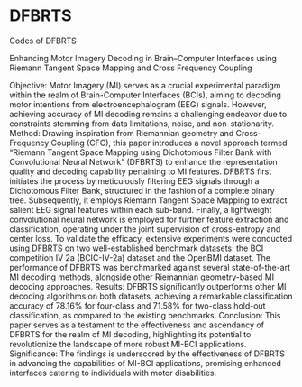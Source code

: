 # DFBRTS
Codes of DFBRTS

Enhancing Motor Imagery Decoding in Brain–Computer Interfaces using Riemann Tangent Space Mapping and Cross Frequency Coupling

Objective: Motor Imagery (MI) serves as a crucial experimental paradigm within the realm of Brain-Computer Interfaces (BCIs), aiming to decoding motor intentions from electroencephalogram (EEG) signals. However, achieving accuracy of MI decoding remains a challenging endeavor due to constraints stemming from data limitations, noise, and non-stationarity. Method: Drawing inspiration from Riemannian geometry and Cross-Frequency Coupling (CFC), this paper introduces a novel approach termed “Riemann Tangent Space Mapping using Dichotomous Filter Bank with Convolutional Neural Network” (DFBRTS) to enhance the representation quality and decoding capability pertaining to MI features. DFBRTS first initiates the process by meticulously filtering EEG signals through a Dichotomous Filter Bank, structured in the fashion of a complete binary tree. Subsequently, it employs Riemann Tangent Space Mapping to extract salient EEG signal features within each sub-band. Finally, a lightweight convolutional neural network is employed for further feature extraction and classification, operating under the joint supervision of cross-entropy and center loss. To validate the efficacy, extensive experiments were conducted using DFBRTS on two well-established benchmark datasets: the BCI competition IV 2a (BCIC-IV-2a) dataset and the OpenBMI dataset. The performance of DFBRTS was benchmarked against several state-of-the-art MI decoding methods, alongside other Riemannian geometry-based MI decoding approaches. Results: DFBRTS significantly outperforms other MI decoding algorithms on both datasets, achieving a remarkable classification accuracy of 78.16% for four-class and 71.58% for two-class hold-out classification, as compared to the existing benchmarks. Conclusion: This paper serves as a testament to the effectiveness and ascendancy of DFBRTS for the realm of MI decoding, highlighting its potential to revolutionize the landscape of more robust MI-BCI applications. Significance: The findings is underscored by the effectiveness of DFBRTS in advancing the capabilities of MI-BCI applications, promising enhanced interfaces catering to individuals with motor disabilities.
